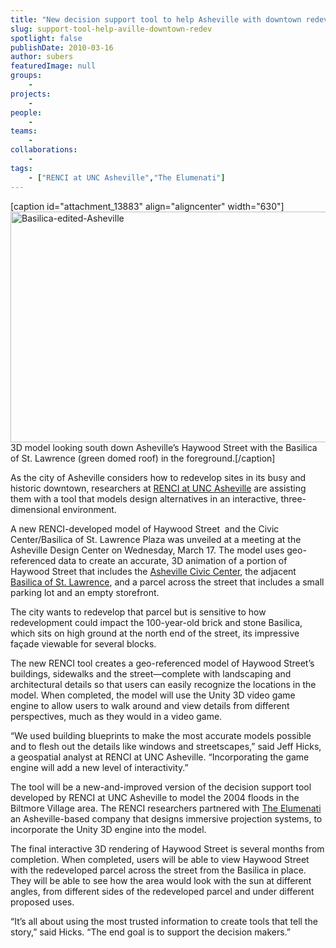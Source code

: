 ```yaml
---
title: "New decision support tool to help Asheville with downtown redevelopment"
slug: support-tool-help-aville-downtown-redev
spotlight: false
publishDate: 2010-03-16
author: subers
featuredImage: null
groups:
    - 
projects:
    - 
people:
    - 
teams: 
    - 
collaborations:
    - 
tags:
    - ["RENCI at UNC Asheville","The Elumenati"]
---
```

[caption id="attachment_13883" align="aligncenter" width="630"]<a href="http://renci.org/wp-content/uploads/2010/03/Screen-Shot-2014-11-14-at-3.09.09-PM.png"><img class="wp-image-13883 size-full" src="http://renci.org/wp-content/uploads/2010/03/Screen-Shot-2014-11-14-at-3.09.09-PM.png" alt="Basilica-edited-Asheville" width="630" height="369" /></a> 3D model looking south down Asheville’s Haywood Street with the Basilica of St. Lawrence (green domed roof) in the foreground.[/caption]

As the city of Asheville considers how to redevelop sites in its busy and historic downtown, researchers at <a href="http://unca.renci.org" target="_blank">RENCI at UNC Asheville</a> are assisting them with a tool that models design alternatives in an interactive, three-dimensional environment.

<!--more-->

A new RENCI-developed model of Haywood Street  and the Civic Center/Basilica of St. Lawrence Plaza was unveiled at a meeting at the Asheville Design Center on Wednesday, March 17. The model uses geo-referenced data to create an accurate, 3D animation of a portion of Haywood Street that includes the <a href="http://www.ashevillenc.gov/departments/civic_center/default.aspx" target="_blank">Asheville Civic Center</a>, the adjacent <a href="http://www.saintlawrencebasilica.org/" target="_blank">Basilica of St. Lawrence</a>, and a parcel across the street that includes a small parking lot and an empty storefront.

The city wants to redevelop that parcel but is sensitive to how redevelopment could impact the 100-year-old brick and stone Basilica, which sits on high ground at the north end of the street, its impressive façade viewable for several blocks.

The new RENCI tool creates a geo-referenced model of Haywood Street’s buildings, sidewalks and the street—complete with landscaping and architectural details so that users can easily recognize the locations in the model. When completed, the model will use the Unity 3D video game engine to allow users to walk around and view details from different perspectives, much as they would in a video game.

“We used building blueprints to make the most accurate models possible and to flesh out the details like windows and streetscapes,” said Jeff Hicks, a geospatial analyst at RENCI at UNC Asheville. “Incorporating the game engine will add a new level of interactivity.”

The tool will be a new-and-improved version of the decision support tool developed by RENCI at UNC Asheville to model the 2004 floods in the Biltmore Village area. The RENCI researchers partnered with <a href="http://www.elumenati.com/" target="_blank">The Elumenati</a> an Asheville-based company that designs immersive projection systems, to incorporate the Unity 3D engine into the model.

The final interactive 3D rendering of Haywood Street is several months from completion. When completed, users will be able to view Haywood Street with the redeveloped parcel across the street from the Basilica in place. They will be able to see how the area would look with the sun at different angles, from different sides of the redeveloped parcel and under different proposed uses.

“It’s all about using the most trusted information to create tools that tell the story,” said Hicks. “The end goal is to support the decision makers.”
